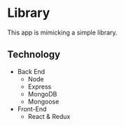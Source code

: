 # Library

This app is mimicking a simple library.

## Technology
- Back End
  - Node
  - Express
  - MongoDB
  - Mongoose
- Front-End
  - React & Redux
